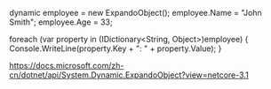


dynamic employee = new ExpandoObject();
employee.Name = "John Smith";
employee.Age = 33;

foreach (var property in (IDictionary<String, Object>)employee)
{
    Console.WriteLine(property.Key + ": " + property.Value);
}


https://docs.microsoft.com/zh-cn/dotnet/api/System.Dynamic.ExpandoObject?view=netcore-3.1